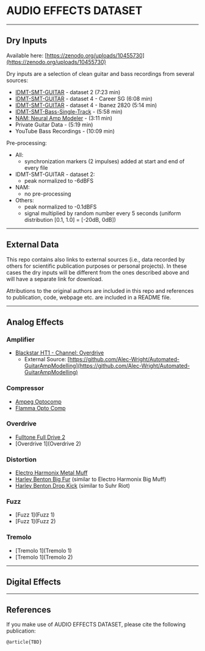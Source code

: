 # AUDIO EFFECTS DATASET

---
## Dry Inputs

Available here: [https://zenodo.org/uploads/10455730](https://zenodo.org/uploads/10455730)

Dry inputs are a selection of clean guitar and bass recordings from several sources:

- [IDMT-SMT-GUITAR](https://www.idmt.fraunhofer.de/en/publications/datasets/guitar.html) - dataset 2 (7:23 min)
- [IDMT-SMT-GUITAR](https://www.idmt.fraunhofer.de/en/publications/datasets/guitar.html) - dataset 4 - Career SG (6:08 min)
- [IDMT-SMT-GUITAR](https://www.idmt.fraunhofer.de/en/publications/datasets/guitar.html) - dataset 4 - Ibanez 2820 (5:14 min)
- [IDMT-SMT-Bass-Single-Track](https://www.idmt.fraunhofer.de/en/publications/datasets/bass_lines.html) - (5:58 min)
- [NAM: Neural Amp Modeler](https://github.com/sdatkinson/neural-amp-modeler?tab=readme-ov-file#download-audio-files) - (3:11 min)
- Private Guitar Data - (5:19 min)
- YouTube Bass Recordings - (10:09 min)

Pre-processing:

- All:
  - synchronization markers (2 impulses) added at start and end of every file
- IDMT-SMT-GUITAR - dataset 2:
  - peak normalized to -6dBFS
- NAM:
  - no pre-processing
- Others:
  - peak normalized to -0.1dBFS
  - signal multiplied by random number every 5 seconds (uniform distribution [0.1, 1.0] = [-20dB, 0dB])

---
## External Data

This repo contains also links to external sources (i.e., data recorded by others for scientific publication purposes or personal projects). In these cases the dry inputs will be different from the ones described above and will have a separate link for download.

Attributions to the original authors are included in this repo and references to publication, code, webpage etc. are included in a README file.

---
## Analog Effects

### Amplifier
- [Blackstar HT1 - Channel: Overdrive](https://zenodo.org/uploads/10794425)
  - External Source: [https://github.com/Alec-Wright/Automated-GuitarAmpModelling](https://github.com/Alec-Wright/Automated-GuitarAmpModelling)

### Compressor

- [Ampeg Optocomp](https://zenodo.org/uploads/10465454)
- [Flamma Opto Comp](https://zenodo.org/uploads/10794703)

### Overdrive

- [Fulltone Full Drive 2](https://zenodo.org/uploads/10794615)
- [Overdrive 1](Overdrive 2)

### Distortion

- [Electro Harmonix Metal Muff](https://zenodo.org/uploads/10794659)
- [Harley Benton Big Fur](https://zenodo.org/uploads/10794737) (similar to Electro Harmonix Big Muff)
- [Harley Benton Drop Kick](https://zenodo.org/uploads/10794776) (similar to Suhr Riot)

### Fuzz

- [Fuzz 1](Fuzz 1)
- [Fuzz 1](Fuzz 2)

### Tremolo

- [Tremolo 1](Tremolo 1)
- [Tremolo 1](Tremolo 2)

---
## Digital Effects

---
## References

If you make use of AUDIO EFFECTS DATASET, please cite the following publication:

```
@article{TBD}
```
